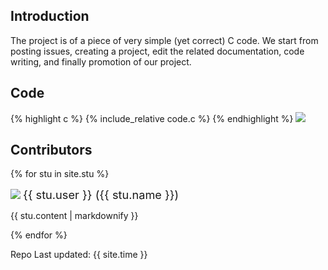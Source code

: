 ## Introduction

The project is of a piece of very simple (yet correct) C code. We start from posting issues, creating a project, edit the related documentation, code writing, and finally promotion of our project.

## Code
{% highlight c %}
{% include_relative code.c %}
{% endhighlight %}
![](https://github.com/csci3251-2020/judytesting3251/workflows/.github/workflows/ccpp.yml/badge.svg)

## Contributors

{% for stu in site.stu %}
  <div>
    <img src="{{ stu.image }}" style="display: inline-block; max-width: 50px">
    <span style="font-size: 1.3em">{{ stu.user }} ({{ stu.name }})</span>
    <p>{{ stu.content | markdownify }}</p>
  </div>
{% endfor %}

Repo Last updated: {{ site.time }}
